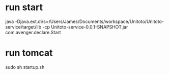 # run start
java -Djava.ext.dirs=/Users/James/Documents/workspace/Unitoto/Unitoto-service/target/lib -cp Unitoto-service-0.0.1-SNAPSHOT.jar com.avenger.declare.Start

# run tomcat
sudo sh startup.sh
